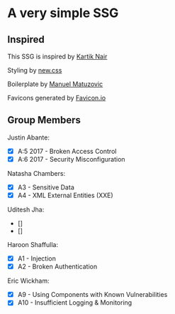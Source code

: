 # A very simple SSG

## Inspired

This SSG is inspired by [Kartik Nair](https://github.com/kartiknair/blog)

Styling by [new.css](https://github.com/xz/new.css)

Boilerplate by [Manuel Matuzovic](https://www.matuzo.at/blog/html-boilerplate/)

Favicons generated by [Favicon.io](https://favicon.io/emoji-favicons/)

## Group Members
Justin Abante: 
- [X] A:5 2017 - Broken Access Control 
- [X] A:6 2017 - Security Misconfiguration  

Natasha Chambers:
- [X] A3 - Sensitive Data
- [X] A4 - XML External Entities (XXE)

Uditesh Jha:
- []
- []

Haroon Shaffulla:
- [X] A1 - Injection
- [X] A2 - Broken Authentication

Eric Wickham: 
- [X] A9 - Using Components with Known Vulnerabilities
- [X] A10 - Insufficient Logging & Monitoring
